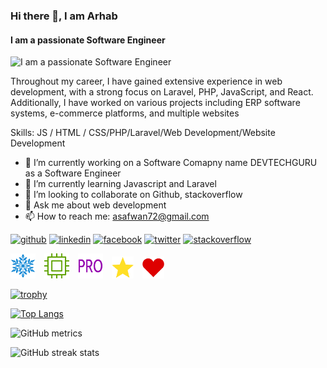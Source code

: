 ### Hi there 👋, I am Arhab
#### I am a passionate Software Engineer
![I am a passionate Software Engineer](https://media.licdn.com/dms/image/D5616AQFmgfp1e-bypQ/profile-displaybackgroundimage-shrink_350_1400/0/1685940644630?e=1707350400&v=beta&t=Masv1b9znlV3ZoRyAxk6AQZR0_0CXE8WfTwLxzF1aBk)

Throughout my career, I have gained extensive experience in web development, with a strong focus on Laravel, PHP, JavaScript, and React. Additionally, I have worked on various projects including ERP software systems, e-commerce platforms, and multiple websites 

Skills:  JS / HTML / CSS/PHP/Laravel/Web Development/Website Development

- 🔭 I’m currently working on a Software Comapny name DEVTECHGURU as a Software Engineer 
- 🌱 I’m currently learning Javascript and Laravel 
- 👯 I’m looking to collaborate on Github, stackoverflow 
- 💬 Ask me about web development 
- 📫 How to reach me: asafwan72@gmail.com 


[<img src='https://cdn.jsdelivr.net/npm/simple-icons@3.0.1/icons/github.svg' alt='github' height='40'>](https://github.com/ArhabSafwan)  [<img src='https://cdn.jsdelivr.net/npm/simple-icons@3.0.1/icons/linkedin.svg' alt='linkedin' height='40'>](https://www.linkedin.com/in/ArhabSafwan/)  [<img src='https://cdn.jsdelivr.net/npm/simple-icons@3.0.1/icons/facebook.svg' alt='facebook' height='40'>](https://m.facebook.com/profile.php/?id=100007115250869)  [<img src='https://cdn.jsdelivr.net/npm/simple-icons@3.0.1/icons/twitter.svg' alt='twitter' height='40'>](https://twitter.com/ArhabSafwan)  [<img src='https://cdn.jsdelivr.net/npm/simple-icons@3.0.1/icons/stackoverflow.svg' alt='stackoverflow' height='40'>]([https://stackoverflow.com/users/arhab-safwan](https://stackoverflow.com/users/19323279/arhab-safwan))  

<a href='https://archiveprogram.github.com/'><img src='https://raw.githubusercontent.com/acervenky/animated-github-badges/master/assets/acbadge.gif' width='40' height='40'></a> <a href='https://docs.github.com/en/developers'><img src='https://raw.githubusercontent.com/acervenky/animated-github-badges/master/assets/devbadge.gif' width='40' height='40'></a> <a href='https://github.com/pricing'><img src='https://raw.githubusercontent.com/acervenky/animated-github-badges/master/assets/pro.gif' width='40' height='40'></a> <a href='https://stars.github.com/'><img src='https://raw.githubusercontent.com/acervenky/animated-github-badges/master/assets/starbadge.gif' width='35' height='35'></a> <a href='https://docs.github.com/en/github/supporting-the-open-source-community-with-github-sponsors'><img src='https://raw.githubusercontent.com/acervenky/animated-github-badges/master/assets/sponsorbadge.gif' width='35' height='35'></a> 

[![trophy](https://github-profile-trophy.vercel.app/?username=ArhabSafwan)](https://github.com/ryo-ma/github-profile-trophy)

[![Top Langs](https://github-readme-stats.vercel.app/api/top-langs/?id=ArhabSafwan)](https://github.com/anuraghazra/github-readme-stats)

![GitHub metrics](https://metrics.lecoq.io/ArhabSafwan)  

![GitHub streak stats](https://streak-stats.demolab.com/?user=ArhabSafwan)  

